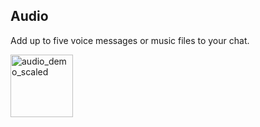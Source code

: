 ## Audio

Add up to five voice messages or music files to your chat.

<img width="100" alt="audio_demo_scaled" src="https://user-images.githubusercontent.com/25420427/120176769-f66f9700-c207-11eb-9405-bfd8df31d8cf.png">

